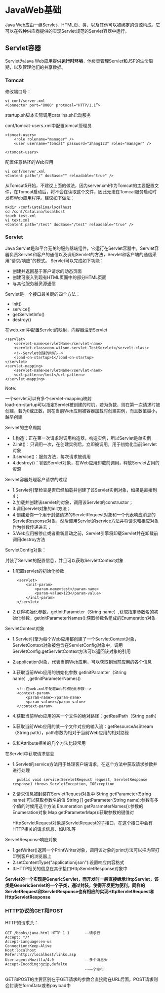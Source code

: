 # JavaWeb基础

Java Web应由一组Servlet、HTML页、类、以及其他可以被绑定的资源构成。它可以在各种供应商提供的实现Servlet规范的Servlet容器中运行。

## Servlet容器
Servlet为Java Web应用提供**运行时环境**，他负责管理Servlet和JSP的生命周期，以及管理他们的共享数据。

### Tomcat
修改端口号：

	vi conf/server.xml
	<Connector port="8080" protocal="HTTP/1.1”>
	
startup.sh脚本实际调用catalina.sh启动服务

conf/tomcat-users.xml中配置tomcat管理员

	<tomcat-users>
		<role rolename="manager" />
		<user username="tomcat" password="zhang123" roles="manager" />
	
	</tomcat-users>

配置任意路径的Web应用

	
	vi conf/server.xml
	<Content path="/" docBase="" reloadable="true" />
	
从Tomcat5开始，不建议上面的做法，因为server.xml作为Tomcat的主要配置文件，在Tomcat启动后，将不会在读取这个文件，因此无法在Tomcat服务启动时发布Web应用程序。建议如下做法：

	mkdir /conf/Catalina/localhost
	cd /conf/Catalina/localhost
	touch test.xml
	vi text.xml
	<Content path="/test" docBase="/test" reloadable="true" />
	
	
### Servlet

Java Servlet是和平台无关的服务器端组件，它运行在Servlet容器中。Servlet容器负责Servlet和客户的通信以及调用Servlet的方法，Servlet和客户端的通信采用“请求/响应”的模式。
Servlet可以完成如下功能：

- 创建并返回基于客户请求的动态页面
- 创建可嵌入到现有HTML页面中的部分HTML页面
- 与其他服务器资源通信

Servlet是一个接口最关键的四个方法：

- init()
- service()
- getServletInfo()
- destroy()

在web.xml中配置Servlet的映射，向容器注册Servlet

	<servlet>
		<servlet-name>servletName</servlet-name>
		<servlet-class>com.wilson.servlet.TestServlet</servelt-class>
		<!--Servlet创建的时机-->
		<load-on-startup>1</load-on-startup>
	</servlet>
	<servlet-mapping>
		<servlet-name>servletName</servlet-naem>
		<url-pattern>/test</url-pattern>
	</servlet-mapping>
	
Note:

一个servlet可以有多个servlet-mapping映射<br>
load-on-startup可以指定Servlet被创建的时机，若为负数，则在第一次请求时被创建，若为0或正数，则在当前Web应用被容器加载时创建实例，而且数值越小，越早创建

Servlet的生命周期

- 1.构造：正在第一次请求时调用构造器，构造实例，所以Servlet是单实例
- 2.init()：只调用一次，在创建实例后，立即被调用，用于初始化当前Servlet对象
- 3.service()：服务方法，每次请求被调用
- 4.destroy()：销毁Servlet对象，在Web应用卸载前调用，释放Servlet占用的资源

Servlet容器处理客户请求的过程

- 1.Servlet引擎检查是否已经加载并创建了该Servlet实例对象，如果是直接到4；
- 2.加载并创建该servlet的对象，调用该Servlet的constructor；
- 3.调用servlet对象的init方法；
- 4.创建爱你一个用于封装请求的ServletRequest对象和一个代表响应消息的ServletResponse对象，然后调用Servlet的service方法并将请求和相应对象作为参数传递进去；
- 5.Web应用被停止或者重新启动之前，Servlet引擎将卸载Servlet并在卸载前调用destroy方法

ServletConfig对象：

封装了Servlet的配置信息，并且可以获取ServletContext对象

- 1.配置servlet的初始化参数

		<servlet>
			<init-param>
				<param-name>test</param-name>
				<param-value>123</param-value>
			</init-param>
		</servlet>
		
- 2.获得初始化参数，getInitParameter（String name）,获取指定参数名的初始化参数，getInitParameterNames():获取参数名组成的Enumeration对象


ServletContext对象 <br>

- 1.Servlet引擎为每个Web应用都创建了一个ServletContext对象，ServletContext对象被包含在ServletConfig对象中，调用ServletConfig.getServletContext方法可以返回该对象的引用

- 2.application对象，代表当前Web应用，可以获取到当前应用的各个信息
- 3.获取当前Web应用的初始化参数 getInitParamter（String name）,getInitParameterNames()

		<!--在web.xml中配置Web的初始化参数-->
		<context-param>
			<param-name></param-name>
			<param-value></param-value>
		</context-param>

- 4.获取当前Web应用的某一个文件的绝对路径：getRealPath（String path）
- 5.获取当前Web应用的某一个文件对应的输入流：getResourceAsStream（String path），path参数为相对于当前Web应用的相对路径
- 6.和Attribute相关的几个方法比较常用

在Servlet中获取请求信息

- 1.Servlet的service方法用于处理客户端请求，在这个方法中获取请求参数并进行处理

		public void service(ServletReqeust request, ServletResponse response) throws ServletException, IOException
		
- 2.请求信息被封装在ServletRequest对象中
	String getParameter(String name):可以获取参数名的值
	String [] getParameter(String name):参数有多个值的时候用这个方法
	Enumeration getParameterNames():参数的Enumeration对象 
	Map getParameterMap():获取参数的键值对
	
	HttpServletRequest对象是ServletRequest的子接口，在这个接口中会有HTTP相关的请求信息，如URL等
	
ServletResponse响应对象

- 1.getWriter()返回一个PrintWriter对象，调用该对象的print方法可以把内容打印到客户的浏览器上
- 2.setContentType("application/json"):设置响应内容格式
- 3.HTTP相关的信息在其子接口HttpServletResponse对象中

**Servlet的一个实现是GenericServlet，而开发时一般直接继承HttpServlet，该类是GenericServlet的一个子类，通过封装，使得开发更为便利，同样的ServletRequest和ServletResponse也有相应的实现HttpServletRequest和HttpServletResponse**



### HTTP协议的GET和POST
HTTP的请求头：

	GET /books/java.html HTTP 1.1       --请求行
	Accept: */*
	Accept-Language:en-us
	Connection:Keep-Alive
	Host:localhost
	Refer:http://localhost/links.asp
	User-agent:Mozilla/4.0              --多个消息头
	Accept-Encoding:gzip,defalte
										--一个空行
										
GET和POST的主要区别在于GET请求的参数会直接附在URL后面，POST请求则会封装在formData或者payload中



										








	
	 

